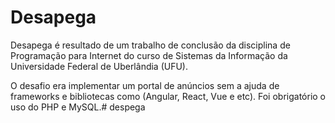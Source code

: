 # Desapega

Desapega é resultado de um trabalho de conclusão da disciplina de Programação para Internet do curso de Sistemas da Informação da Universidade Federal de Uberlândia (UFU).

O desafio era implementar um portal de anúncios sem a ajuda de frameworks e bibliotecas como (Angular, React, Vue e etc). Foi obrigatório o uso do PHP e MySQL.#   d e s p e g a  
 